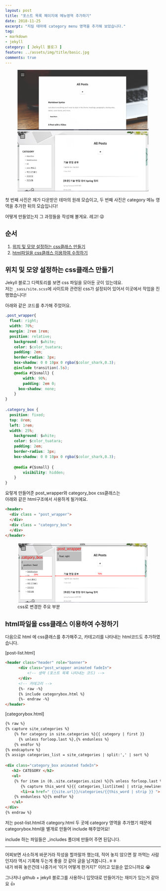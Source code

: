 ```yaml
---
layout: post
title: "포스트 목록 페이지에 메뉴영역 추가하기"
date: 2018-11-25
excerpt: "지킬 테마에 category menu 영역을 추가해 보았습니다."
tag:
- markdown
- jekyll
category: [ Jekyll 블로그 ]
feature: ../assets/img/title/basic.jpg
comments: true
---
```


<figure class="half">
  <img src = "../assets/img/make-category-menu/01.png">
  <img src = "../assets/img/make-category-menu/02.png">
</figure>

첫 번째 사진은 제가 다운받은 테마의 원래 모습이고, 두 번째 사진은 category 메뉴 영역을 추가한 뒤의 모습입니다!  

어떻게 만들었는지 그 과정들을 작성해 볼게요. 레고! &#128540;  


## 순서  
1. [위치 및 모양 설정하는 css클래스 만들기](#위치-및-모양-설정하는-css클래스-만들기)
2. [html파일을 css클래스 이용하여 수정하기](#html파일을-css클래스-이용하여-수정하기)

## 위치 및 모양 설정하는 css클래스 만들기

Jekyll 블로그 디렉토리를 보면 css 파일을 모아둔 곳이 있는데요.  
저는 `_sass/site.scss`에 사이트와 관련된 css가 설정되어 있어서 이곳에서 작업을 진행했습니다!  

아래와 같은 코드를 추가해 주었어요.
~~~css
.post_wrapper{
  float: right;
  width: 70%;
  margin: 2rem 1rem;
  position: relative;
	background: $white;
	color: $color_tuatara;
	padding: 2em;
	border-radius: 3px;
	box-shadow: 0 0 10px 0 rgba($color_shark,0.3);
	@include transition(.5s);
	@media #{$small} {
		width: 90%;
		padding: 2em 0;
	  box-shadow: none;
	}
}

.category_box {
  position: fixed;
  top: 8rem;
  left: 1rem;
  width: 25%;
	background: $white;
	color: $color_tuatara;
	padding: 2em;
	border-radius: 3px;
	box-shadow: 0 0 10px 0 rgba($color_shark,0.3);

    @media #{$small} {
		visibility: hidden;
	}
}
~~~

요렇게 만들어준 post_wrapper와 category_box css클래스는  
아래와 같은 html구조에서 사용하게 될거에요.  

~~~html
<header>
  <div class = "post_wrapper">
  </div>
  <div class = "category_box">
  </div>
</header>
~~~

<figure>
  <img src = "../assets/img/make-category-menu/03.png">
  <figcaption> css로 변경한 주요 부분 </figcaption>
</figure>


## html파일을 css클래스 이용하여 수정하기
다음으로 html 에 css클래스를 추가해주고, 카테고리를 나타내는 html코드도 추가하였습니다.  

[post-list.html]
~~~html
<header class="header" role="banner">
      <div class="post_wrapper animated fadeIn">
          <!-- 생략 (포스트 목록 나타내는 코드) -->
      </div>
      <!-- 카테고리 -->
      {%- raw -%}
      {% include categorybox.html %}
      {%- endraw -%}
</header>
~~~

[categorybox.html]
~~~html
{% raw %}
{% capture site_categories %}
    {% for category in site.categories %}{{ category | first }}
      {% unless forloop.last %},{% endunless %}
    {% endfor %}
{% endcapture %}
{% assign categories_list = site_categories | split:',' | sort %}

<div class="category_box animated fadeIn">
   <h2> CATEGORY </h2>           
   <ul>
    {% for item in (0..site.categories.size) %}{% unless forloop.last %}  
       {% capture this_word %}{{ categories_list[item] | strip_newlines }}{% endcapture %}
       <li><a href=" {{site.url}}/categories/{{this_word | strip }} "> {{ this_word }} </a></li><br/>
    {% endunless %}{% endfor %}
   </ul>
</div>
{% endraw %}
~~~


저는 post-list.html과 category.html 두 곳에 category 영역을 추가했기 때문에 categorybox.html을 별개로 만들어 include 해주었어요!  

include 하는 파일들은 \_includes 폴더에 만들어 주면 된답니다.  

---

어찌보면 사소하게 바꾼거라 작성을 할까말까 했는데, 적어 놓지 않으면 잘 까먹는 사람인지라 역시 기록해 두는게 좋을 것 같아 글을 남겨봅니다..ㅎㅎ  
내가 바꿔 놓은건데 나중가서 '이거 어떻게 한거지?' 이러고 있을순 없으니까요 &#128557;

그나저나 github + jekyll 블로그를 사용하니 입맛대로 만들어가는 재미가 있는거 같아요 &#128077;
